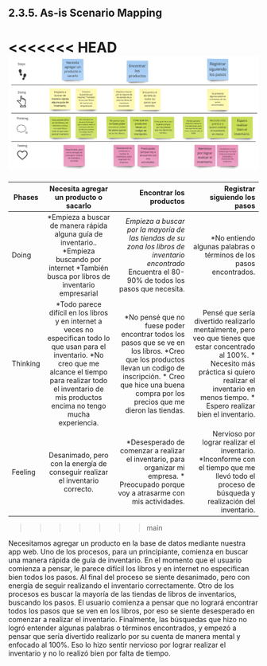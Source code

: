 ## 2.3.5. As-is Scenario Mapping
<<<<<<< HEAD
![As-is](/Docs/Capitulo%20II/2.3.%20Needfinding/img/As-is%20escenario%20mapping.jpg)
=======
| Phases   | Necesita agregar un producto o sacarlo | Encontrar los productos  | Registrar siguiendo los pasos
|----------|:--------------------------------------:|-------------------------:|-----------------------------:| 
| Doing    | *Empieza a buscar de manera rápida alguna guía de inventario.. *Empieza buscando por internet *También busca por libros de inventario empresarial | *Empieza a buscar por la mayoría de las tiendas de su zona los libros de inventario encontrado* Encuentra el 80-90% de todos los pasos que necesita.| *No entiendo algunas palabras o términos de los pasos encontrados.
| Thinking | *Todo parece difícil en los libros y en internet a veces no especifican todo lo que usan para el inventario. *No creo que me alcance el tiempo para realizar todo el inventario de mis productos encima no tengo mucha experiencia.| *No pensé que no fuese poder encontrar todos los pasos que se ve en los libros. *Creo que los productos llevan un codigo de inscripción. * Creo que hice una buena compra por los precios que me dieron las tiendas. | Pensé que sería divertido realizarlo mentalmente, pero veo que tienes que estar concentrado al 100%. * Necesito más práctica si quiero realizar el inventario en menos tiempo. * Espero realizar bien el inventario.
| Feeling  | Desanimado, pero con la energía de conseguir realizar el inventario correcto. | *Desesperado de comenzar a realizar el inventario, para organizar mi empresa. * Preocupado porque voy a atrasarme con mis actividades.| Nervioso por lograr realizar el inventario. *Inconforme con el tiempo que me llevó todo el proceso de búsqueda y realización del inventario.
>>>>>>> main

Necesitamos agregar un producto en la base de datos mediante nuestra app web. Uno de los procesos, para un principiante, comienza en buscar una manera rápida de guía de inventario. En el momento que el usuario comienza a pensar, le parece difícil los libros y en internet no especifican bien todos los pasos. Al final del proceso se siente desanimado, pero con energía de seguir realizando el inventario correctamente. Otro de los procesos es buscar la mayoría de las tiendas de libros de inventarios, buscando los pasos. El usuario comienza a pensar que no logrará encontrar todos los pasos que se ven en los libros, por eso se siente desesperado en comenzar a realizar el inventario. Finalmente, las búsquedas que hizo no logró entender algunas palabras o términos encontrados, y empezó a pensar que sería divertido realizarlo por su cuenta de manera mental y enfocado al 100%. Eso lo hizo sentir nervioso por lograr realizar el inventario y no lo realizó bien por falta de tiempo.
